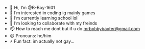 - 👋 Hi, I’m @B-Boy-1601
- 👀 I’m interested in coding ig mainly games
- 🌱 I’m currently learning school lol
- 💞️ I’m looking to collaborate with my freinds
- 📫 How to reach me dont but if u do mrbobbybaxter@gmail.com
- 😄 Pronouns: he/him
- ⚡ Fun fact: im actually not gay...
